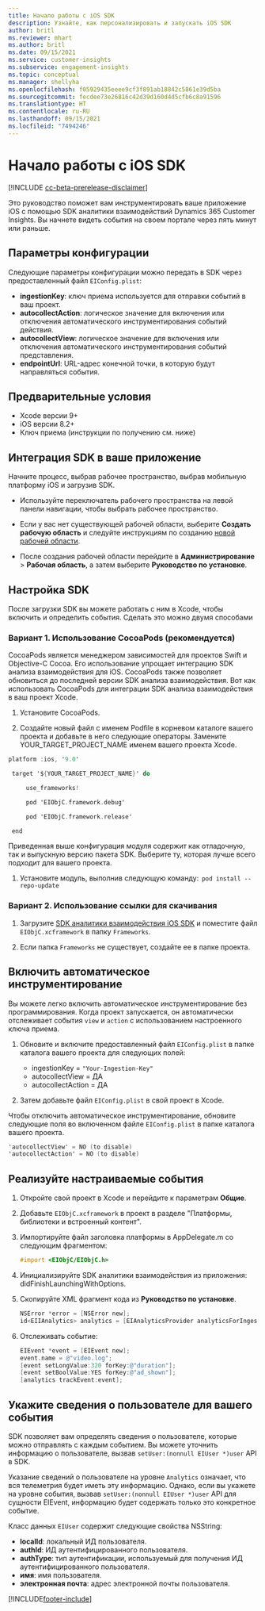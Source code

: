 ```yaml
---
title: Начало работы с iOS SDK
description: Узнайте, как персонализировать и запускать iOS SDK
author: britl
ms.reviewer: mhart
ms.author: britl
ms.date: 09/15/2021
ms.service: customer-insights
ms.subservice: engagement-insights
ms.topic: conceptual
ms.manager: shellyha
ms.openlocfilehash: f05929435eeee9cf3f891ab18842c5861e39d5ba
ms.sourcegitcommit: fecdee73e26816c42d39d160d4d5cfb6c8a91596
ms.translationtype: HT
ms.contentlocale: ru-RU
ms.lasthandoff: 09/15/2021
ms.locfileid: "7494246"
---
```

# <a name="get-started-with-the-ios-sdk"></a>Начало работы с iOS SDK

[!INCLUDE [cc-beta-prerelease-disclaimer](includes/cc-beta-prerelease-disclaimer.md)]

Это руководство поможет вам инструментировать ваше приложение iOS с помощью SDK аналитики взаимодействий Dynamics 365 Customer Insights. Вы начнете видеть события на своем портале через пять минут или раньше.

## <a name="configuration-options"></a>Параметры конфигурации

Следующие параметры конфигурации можно передать в SDK через предоставленный файл `EIConfig.plist`:

- **ingestionKey**: ключ приема используется для отправки событий в ваш проект.
- **autocollectAction**: логическое значение для включения или отключения автоматического инструментирования событий действия.
- **autocollectView**: логическое значение для включения или отключения автоматического инструментирования событий представления.
- **endpointUrl**: URL-адрес конечной точки, в которую будут направляться события.

## <a name="prerequisites"></a>Предварительные условия

- Xcode версии 9+
- iOS версии 8.2+
- Ключ приема (инструкции по получению см. ниже)

## <a name="integrate-the-sdk-into-your-application"></a>Интеграция SDK в ваше приложение

Начните процесс, выбрав рабочее пространство, выбрав мобильную платформу iOS и загрузив SDK.

- Используйте переключатель рабочего пространства на левой панели навигации, чтобы выбрать рабочее пространство.

- Если у вас нет существующей рабочей области, выберите **Создать рабочую область** и следуйте инструкциям по созданию [новой рабочей области](create-workspace.md).

- После создания рабочей области перейдите в **Администрирование** > **Рабочая область**, а затем выберите **Руководство по установке**.

## <a name="configure-the-sdk"></a>Настройка SDK

После загрузки SDK вы можете работать с ним в Xcode, чтобы включить и определить события. Сделать это можно двумя способами

### <a name="option-1-using-cocoapods-recommended"></a>Вариант 1. Использование CocoaPods (рекомендуется)
CocoaPods является менеджером зависимостей для проектов Swift и Objective-C Cocoa. Его использование упрощает интеграцию SDK анализа взаимодействия для iOS. CocoaPods также позволяет обновиться до последней версии SDK анализа взаимодействия. Вот как использовать CocoaPods для интеграции SDK анализа взаимодействия в ваш проект Xcode. 

1. Установите CocoaPods. 

1. Создайте новый файл с именем Podfile в корневом каталоге вашего проекта и добавьте в него следующие операторы. Замените YOUR_TARGET_PROJECT_NAME именем вашего проекта Xcode. 
```objectivec
platform :ios, '9.0'  

 target '${YOUR_TARGET_PROJECT_NAME}' do 

     use_frameworks!   

     pod 'EIObjC.framework.debug' 

     pod 'EIObjC.framework.release' 

 end 
```
Приведенная выше конфигурация модуля содержит как отладочную, так и выпускную версию пакета SDK. Выберите ту, которая лучше всего подходит для вашего проекта.

1. Установите модуль, выполнив следующую команду:  `pod install --repo-update `

### <a name="option-2-using-download-link"></a>Вариант 2. Использование ссылки для скачивания

1. Загрузите [SDK аналитики взаимодействия iOS SDK](https://download.pi.dynamics.com/sdk/EI-SDKs/ei-ios-sdk.zip) и поместите файл `EIObjC.xcframework` в папку `Frameworks`.

1. Если папка `Frameworks` не существует, создайте ее в папке проекта.

## <a name="enable-auto-instrumentation"></a>Включить автоматическое инструментирование
 
Вы можете легко включить автоматическое инструментирование без программирования. Когда проект запускается, он автоматически отслеживает события `view` и `action` с использованием настроенного ключа приема. 

1. Обновите и включите предоставленный файл `EIConfig.plist` в папке каталога вашего проекта для следующих полей:
    - ingestionKey = `"Your-Ingestion-Key"`
    - autocollectView = ДА
    - autocollectAction = ДА

2. Затем добавьте файл `EIConfig.plist` в свой проект в Xcode. 



Чтобы отключить автоматическое инструментирование, обновите следующие поля во включенном файле `EIConfig.plist` в папке каталога вашего проекта. 

```objectivec
'autocollectView' = NO (to disable)
'autocollectAction' = NO (to disable)
```


## <a name="implement-custom-events"></a>Реализуйте настраиваемые события

1. Откройте свой проект в Xcode и перейдите к параметрам **Общие**. 
1. Добавьте `EIObjC.xcframework` в проект в разделе "Платформы, библиотеки и встроенный контент".

1. Импортируйте файл заголовка платформы в AppDelegate.m со следующим фрагментом:

    ```objectivec
    #import <EIObjC/EIObjC.h>
    ```

1. Инициализируйте SDK аналитики взаимодействия из приложения: didFinishLaunchingWithOptions.
1. Скопируйте XML фрагмент кода из **Руководство по установке**.

    ```objectivec
    NSError *error = [NSError new];
    id<EIIAnalytics> analytics = [EIAnalyticsProvider analyticsForIngestionKey:nil error:&error];
    ```

1. Отслеживать событие:

    ```objectivec
    EIEvent *event = [EIEvent new];
    event.name = @"video.log";
    [event setLongValue:320 forKey:@"duration"];
    [event setBoolValue:YES forKey:@"ad_shown"];
    [analytics trackEvent:event];
    ```

## <a name="set-user-details-for-your-event"></a>Укажите сведения о пользователе для вашего события

SDK позволяет вам определять сведения о пользователе, которые можно отправлять с каждым событием. Вы можете уточнить информацию о пользователе, вызвав `setUser:(nonnull EIUser *)user` API в SDK.

Указание сведений о пользователе на уровне `Analytics` означает, что вся телеметрия будет иметь эту информацию. Однако, если вы укажете на уровне события, вызвав `setUser:(nonnull EIUser *)user` API для сущности EIEvent, информацию будет содержать только это конкретное событие.

Класс данных `EIUser` содержит следующие свойства NSString:

- **localId**: локальный ИД пользователя.
- **authId**: ИД аутентифицированного пользователя.
- **authType**: тип аутентификации, используемый для получения ИД аутентифицированного пользователя.
- **имя**: имя пользователя.
- **электронная почта**: адрес электронной почты пользователя.


[!INCLUDE[footer-include](../includes/footer-banner.md)]
